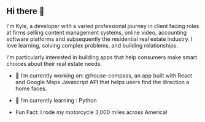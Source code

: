 ## Hi there 👋

I'm Kyle, a developer with a varied professional journey in client facing roles at firms selling content management systems, online video, accounting software platforms and subsequently the residential real estate industry. I love learning, solving complex problems, and building relationships.

I'm particularly interested in building apps that help consumers make smart choices about their real estate needs. 

- 🔭 I’m currently working on: @house-compass, an app built with React and Google Maps Javascript API that helps users find the direction a home faces.
- 🌱 I’m currently learning : Python

- Fun Fact: I rode my motorcycle 3,000 miles across America!

